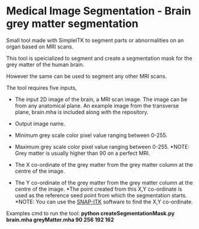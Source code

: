 # Medical Image Segmentation - Brain grey matter segmentation

Small tool made with SimpleITK to segment parts or abnormalities on an organ based on MRI scans.

This tool is speicialized to segment and create a segmentation mask for the grey matter of the human brain.

However the same can be used to segment any other MRI scans.

The tool requires five inputs,

*   The input 2D image of the brain, a MRI scan image. The image can be from any anatomical plane.
    An example image from the transverse plane, brain.mha is included along with the repository.

*   Output image name.

*   Minimum grey scale color pixel value ranging between 0-255.

*   Maximum grey scale color pixel value ranging between 0-255. 
    *NOTE: Grey matter is usually higher than 90 on a perfect MRI.

*   The X co-ordinate of the grey matter from the grey matter column at the centre of the image.
*   The Y co-ordinate of the grey matter from the grey matter column at the centre of the image.
    *The point created from this X,Y co-ordinate is used as the reference seed point from which the segmentation starts. 
    *NOTE: You can use the [SNAP-ITK](http://www.itksnap.org/pmwiki/pmwiki.php) software to find the X,Y co-ordinate.

Examples cmd to run the tool:
    **python createSegmentationMask.py brain.mha greyMatter.mha 90 256 192 162**
